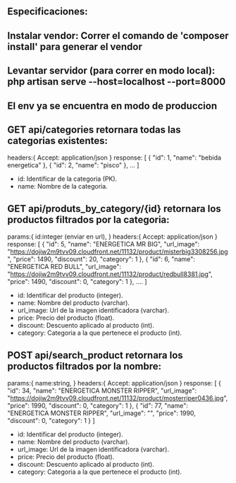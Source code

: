## Especificaciones:
<p> 

## Instalar vendor: Correr el comando de 'composer install' para generar el vendor
## Levantar servidor (para correr en modo local): php artisan serve --host=localhost --port=8000
## El env ya se encuentra en modo de produccion
</p>

   ## GET api/categories retornara todas las categorias existentes: 
 
headers:{
    Accept: application/json
}
response:
[
    {
        "id": 1,
        "name": "bebida energetica"
    },
    {
        "id": 2,
        "name": "pisco"
    },
   ...
]

-   id: Identificar de la categoria (PK).
-   name: Nombre de la categoria.

   ## GET api/produts_by_category/{id} retornara los productos filtrados por la categoria: 

   params:{
    id:integer (enviar en url),
}
headers:{
    Accept: application/json
}
response:
[
    {
        "id": 5,
        "name": "ENERGETICA MR BIG",
        "url_image": "https://dojiw2m9tvv09.cloudfront.net/11132/product/misterbig3308256.jpg",
        "price": 1490,
        "discount": 20,
        "category": 1
    },
    {
        "id": 6,
        "name": "ENERGETICA RED BULL",
        "url_image": "https://dojiw2m9tvv09.cloudfront.net/11132/product/redbull8381.jpg",
        "price": 1490,
        "discount": 0,
        "category": 1
    },
    ....
]

-   id: Identificar del producto (integer).
-   name: Nombre del producto (varchar).
-   url_image: Url de la imagen identificadora (varchar).
-   price: Precio del producto (float).
-   discount: Descuento aplicado al producto (int).
-   category: Categoria a la que pertenece el producto (int).


   ## POST api/search_product retornara los productos filtrados por la nombre: 
   params:{
    name:string,
}
headers:{
    Accept: application/json
}
response:
[
    {
        "id": 34,
        "name": "ENERGETICA MONSTER RIPPER",
        "url_image": "https://dojiw2m9tvv09.cloudfront.net/11132/product/mosterriper0436.jpg",
        "price": 1990,
        "discount": 0,
        "category": 1
    },
    {
        "id": 77,
        "name": "ENERGETICA MONSTER RIPPER",
        "url_image": "",
        "price": 1990,
        "discount": 0,
        "category": 1
    }
]

-   id: Identificar del producto (integer).
-   name: Nombre del producto (varchar).
-   url_image: Url de la imagen identificadora (varchar).
-   price: Precio del producto (float).
-   discount: Descuento aplicado al producto (int).
-   category: Categoria a la que pertenece el producto (int).


